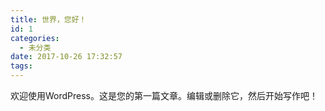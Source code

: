 ```yaml
---
title: 世界，您好！
id: 1
categories:
  - 未分类
date: 2017-10-26 17:32:57
tags:
---
```


欢迎使用WordPress。这是您的第一篇文章。编辑或删除它，然后开始写作吧！